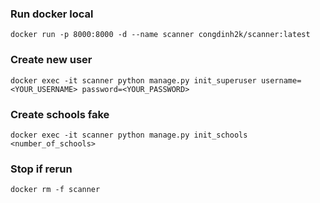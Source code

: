 ### Run docker local
```docker 
docker run -p 8000:8000 -d --name scanner congdinh2k/scanner:latest
```

### Create new user
```docker 
docker exec -it scanner python manage.py init_superuser username=<YOUR_USERNAME> password=<YOUR_PASSWORD>
```

### Create schools fake
```docker
docker exec -it scanner python manage.py init_schools <number_of_schools>
```

### Stop if rerun
```docker 
docker rm -f scanner
```